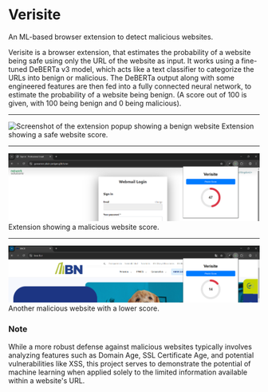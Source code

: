 # Verisite

An ML-based browser extension to detect malicious websites.

Verisite is a browser extension, that estimates the probability of a website being safe using only the URL of the website as input. It works using a fine-tuned DeBERTa v3 model, which acts like a text classifier to categorize the URLs into benign or malicious. The DeBERTa output along with some engineered features are then fed into a fully connected neural network, to estimate the probability of a website being benign. (A score out of 100 is given, with 100 being benign and 0 being malicious).

---

![Screenshot of the extension popup showing a benign website]([images\92.png](https://github.com/Abhiram-29/VeriSite/blob/main/images/92.png))
Extension showing a safe website score.

---

![Screenshot of the extension popup showing a malicious website](https://github.com/Abhiram-29/VeriSite/blob/main/images/47.png)
Extension showing a malicious website score.

---

![Screenshot of the model architecture or a key feature](https://github.com/Abhiram-29/VeriSite/blob/main/images/14.png)
Another malicious website with a lower score.

### Note

While a more robust defense against malicious websites typically involves analyzing features such as Domain Age, SSL Certificate Age, and potential vulnerabilities like XSS, this project serves to demonstrate the potential of machine learning when applied solely to the limited information available within a website's URL.
